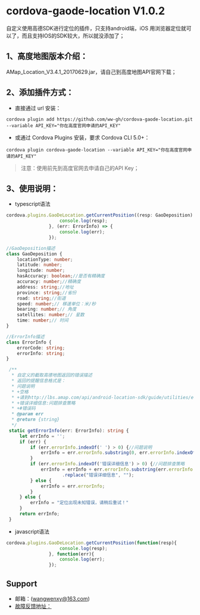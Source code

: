 # cordova-gaode-location V1.0.2
自定义使用高德SDK进行定位的插件，只支持android端，iOS 用浏览器定位就可以了，而且支持IOS的SDK较大，所以就没添加了；

## 1、高度地图版本介绍：
AMap_Location_V3.4.1_20170629.jar，请自己到高度地图API官网下载；
   
## 2、添加插件方式：
- 直接通过 url 安装：
```shell
cordova plugin add https://github.com/ww-gh/cordova-gaode-location.git --variable API_KEY="你在高度官网申请的API_KEY"
```
- 或通过 Cordova Plugins 安装，要求 Cordova CLI 5.0+：
```shell
cordova plugin cordova-gaode-location --variable API_KEY="你在高度官网申请的API_KEY"
```
> 注意：使用前先到高度官网去申请自己的API Key；

## 3、使用说明：
- typescript语法
```typescript
cordova.plugins.GaoDeLocation.getCurrentPosition((resp: GaoDeposition) => {
                    console.log(resp);
                }, (err: ErrorInfo) => {
                    console.log(err);
                });

//GaoDeposition描述
class GaoDeposition {
    locationType: number;
    latitude: number;
    longitude: number;
    hasAccuracy: boolean;//是否有精确度
    accuracy: number;//精确度
    address: string;//地址
    province: string;//省份
    road: string;//街道
    speed: number;// 移速单位：米/秒
    bearing: number;// 角度
    satellites: number;// 星数
    time: number;// 时间
}

//ErrorInfo描述 
class ErrorInfo {
    errorCode: string;
    errorInfo: string;
}

 /**
  * 自定义的截取高德地图返回的错误描述
  * 返回的提醒信息格式是：
  * 问题说明
  * +空格
  * +请到http://lbs.amap.com/api/android-location-sdk/guide/utilities/errorcode/查看错误码说明,
  * +错误详细信息:问题排查策略
  * +#错误码
  * @param err
  * @return {string}
  */
 static getErrorInfo(err: ErrorInfo): string {
     let errInfo = '';
     if (err) {
         if (err.errorInfo.indexOf(' ') > 0) {//问题说明
             errInfo = err.errorInfo.substring(0, err.errorInfo.indexOf(' '));
         }
         if (err.errorInfo.indexOf('错误详细信息') > 0) {//问题排查策略
             errInfo = errInfo + err.errorInfo.substring(err.errorInfo.indexOf('错误详细信息'), err.errorInfo.length)
                     .replace("错误详细信息", "");
         } else {
             errInfo = err.errorInfo;
         }
     } else {
         errInfo = "定位出现未知错误，请稍后重试！"
     }
     return errInfo;
 }
```
- javascript语法
```javascript
cordova.plugins.GaoDeLocation.getCurrentPosition(function(resp){
                    console.log(resp);
                }, function(err){
                    console.log(err);
                });
```

## Support
- 邮箱：(wangwenxy@163.com)
- [故障反馈地址：](https://github.com/ww-gh/cordova-gaode-location/issues)
